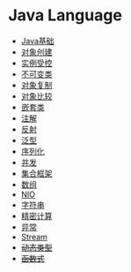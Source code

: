 
# Java Language

* [Java基础](JavaFundamental.md)
* [对象创建](ObjectCreation.md)
* [实例受控](InstanceControlledClass.md)
* [不可变类](ImmutableClass.md)
* [对象复制](ObjectCopy.md)
* [对象比较](ObjectComparison.md)
* [嵌套类](NestedClass.md)
* [注解](Annotation.md)
* [反射](Reflection.md)
* [泛型](Generics.md)
* [序列化](Serialization.md)
* [并发](Concurrency.md)
* [集合框架](CollectionsFramework.md)
* [数组](Array.md)
* [NIO](NIO.md)
* [字符串](String.md)
* [精密计算](PreciseCalculation.md)
* [异常](Exception.md)
* [Stream](Stream.md)
* ~~[动态类型](DynamicallyTyped.md)~~
* ~~[函数式](Functional.md)~~
